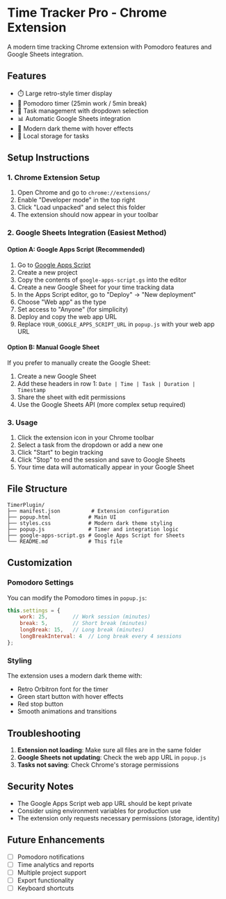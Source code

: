 # Time Tracker Pro - Chrome Extension

A modern time tracking Chrome extension with Pomodoro features and Google Sheets integration.

## Features

- ⏱️ Large retro-style timer display
- 🍅 Pomodoro timer (25min work / 5min break)
- 📝 Task management with dropdown selection
- 📊 Automatic Google Sheets integration
- 🎨 Modern dark theme with hover effects
- 💾 Local storage for tasks

## Setup Instructions

### 1. Chrome Extension Setup

1. Open Chrome and go to `chrome://extensions/`
2. Enable "Developer mode" in the top right
3. Click "Load unpacked" and select this folder
4. The extension should now appear in your toolbar

### 2. Google Sheets Integration (Easiest Method)

#### Option A: Google Apps Script (Recommended)

1. Go to [Google Apps Script](https://script.google.com/)
2. Create a new project
3. Copy the contents of `google-apps-script.gs` into the editor
4. Create a new Google Sheet for your time tracking data
5. In the Apps Script editor, go to "Deploy" → "New deployment"
6. Choose "Web app" as the type
7. Set access to "Anyone" (for simplicity)
8. Deploy and copy the web app URL
9. Replace `YOUR_GOOGLE_APPS_SCRIPT_URL` in `popup.js` with your web app URL

#### Option B: Manual Google Sheet

If you prefer to manually create the Google Sheet:

1. Create a new Google Sheet
2. Add these headers in row 1: `Date | Time | Task | Duration | Timestamp`
3. Share the sheet with edit permissions
4. Use the Google Sheets API (more complex setup required)

### 3. Usage

1. Click the extension icon in your Chrome toolbar
2. Select a task from the dropdown or add a new one
3. Click "Start" to begin tracking
4. Click "Stop" to end the session and save to Google Sheets
5. Your time data will automatically appear in your Google Sheet

## File Structure

```
TimerPlugin/
├── manifest.json          # Extension configuration
├── popup.html            # Main UI
├── styles.css            # Modern dark theme styling
├── popup.js              # Timer and integration logic
├── google-apps-script.gs # Google Apps Script for Sheets
└── README.md             # This file
```

## Customization

### Pomodoro Settings
You can modify the Pomodoro times in `popup.js`:
```javascript
this.settings = {
    work: 25,        // Work session (minutes)
    break: 5,        // Short break (minutes)
    longBreak: 15,   // Long break (minutes)
    longBreakInterval: 4  // Long break every 4 sessions
};
```

### Styling
The extension uses a modern dark theme with:
- Retro Orbitron font for the timer
- Green start button with hover effects
- Red stop button
- Smooth animations and transitions

## Troubleshooting

1. **Extension not loading**: Make sure all files are in the same folder
2. **Google Sheets not updating**: Check the web app URL in `popup.js`
3. **Tasks not saving**: Check Chrome's storage permissions

## Security Notes

- The Google Apps Script web app URL should be kept private
- Consider using environment variables for production use
- The extension only requests necessary permissions (storage, identity)

## Future Enhancements

- [ ] Pomodoro notifications
- [ ] Time analytics and reports
- [ ] Multiple project support
- [ ] Export functionality
- [ ] Keyboard shortcuts 